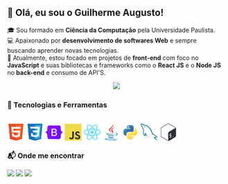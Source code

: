 ## 👋 Olá, eu sou o Guilherme Augusto!  

🎓 Sou formado em **Ciência da Computação** pela Universidade Paulista.  
💻 Apaixonado por **desenvolvimento de softwares Web** e sempre buscando aprender novas tecnologias.  
🚀 Atualmente, estou focado em projetos de **front-end** com foco no **JavaScript** e suas bibliotecas e frameworks como o **React JS** e o **Node JS** no **back-end** e consumo de API'S.  

<div align="center">

<img height="210em" src="https://github-readme-stats.vercel.app/api/top-langs/?username=Guilherme-Sbizero&layout=compact&langs_count=8&theme=cobalt"/>

</div>


### 🚀 Tecnologias e Ferramentas  

<div style="display: inline_block"><br>
  <img align="center" alt="Gui-HTML" height="40" width="40" src="https://raw.githubusercontent.com/devicons/devicon/master/icons/html5/html5-original.svg">
  <img align="center" alt="Gui-CSS" height="40" width="40" src="https://raw.githubusercontent.com/devicons/devicon/master/icons/css3/css3-original.svg">
  <img align="center" alt="Gui-Bootstrap" height="40" width="40" src="https://raw.githubusercontent.com/devicons/devicon/master/icons/bootstrap/bootstrap-original.svg">
  <img align="center" alt="Gui-JS" height="40" width="40" src="https://raw.githubusercontent.com/devicons/devicon/master/icons/javascript/javascript-original.svg">
  <img align="center" alt="Gui-React" height="40" width="40" src="https://raw.githubusercontent.com/devicons/devicon/master/icons/react/react-original.svg">
  <img align="center" alt="Gui-Java" height="40" width="40" src="https://raw.githubusercontent.com/devicons/devicon/master/icons/java/java-original.svg">
  <img align="center" alt="Gui-Python" height="40" width="40" src="https://raw.githubusercontent.com/devicons/devicon/master/icons/python/python-original.svg">
  <img align="center" alt="Gui-MySQL" height="40" width="40" src="https://raw.githubusercontent.com/devicons/devicon/master/icons/mysql/mysql-original.svg">
  <img align="center" alt="Gui-Bash" height="40" width="40" src="https://raw.githubusercontent.com/devicons/devicon/master/icons/bash/bash-original.svg">
</div>

### 📬 Onde me encontrar  

<a href="https://instagram.com/guilherme_sbizero" target="_blank"><img src="https://img.shields.io/badge/-Instagram-%23E4405F?style=for-the-badge&logo=instagram&logoColor=white"></a>
<a href="mailto:guilhermesbizero@gmail.com"><img src="https://img.shields.io/badge/-Gmail-%23333?style=for-the-badge&logo=gmail&logoColor=white"></a>
<a href="https://www.linkedin.com/in/guilherme-augusto-sbizero-correa-45875016a" target="_blank"><img src="https://img.shields.io/badge/-LinkedIn-%230077B5?style=for-the-badge&logo=linkedin&logoColor=white"></a>

